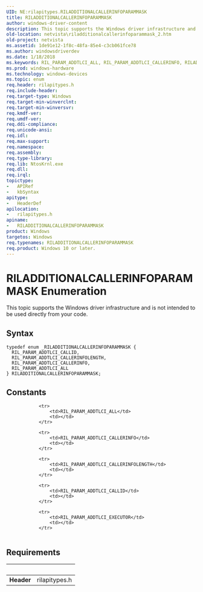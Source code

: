 ```yaml
---
UID: NE:rilapitypes.RILADDITIONALCALLERINFOPARAMMASK
title: RILADDITIONALCALLERINFOPARAMMASK
author: windows-driver-content
description: This topic supports the Windows driver infrastructure and is not intended to be used directly from your code.
old-location: netvista\riladditionalcallerinfoparammask_2.htm
old-project: netvista
ms.assetid: 1de91e12-1f8c-48fa-85e4-c3cb061fce78
ms.author: windowsdriverdev
ms.date: 1/18/2018
ms.keywords: RIL_PARAM_ADDTLCI_ALL, RIL_PARAM_ADDTLCI_CALLERINFO, RILADDITIONALCALLERINFOPARAMMASK enumeration [Network Drivers Starting with Windows Vista], rilapitypes/RIL_PARAM_ADDTLCI_CALLID, RIL_PARAM_ADDTLCI_CALLERINFOLENGTH, rilapitypes/RILADDITIONALCALLERINFOPARAMMASK, rilapitypes/RIL_PARAM_ADDTLCI_CALLERINFOLENGTH, rilapitypes/RIL_PARAM_ADDTLCI_CALLERINFO, netvista.riladditionalcallerinfoparammask_2, RIL_PARAM_ADDTLCI_CALLID, RILADDITIONALCALLERINFOPARAMMASK, rilapitypes/RIL_PARAM_ADDTLCI_ALL
ms.prod: windows-hardware
ms.technology: windows-devices
ms.topic: enum
req.header: rilapitypes.h
req.include-header: 
req.target-type: Windows
req.target-min-winverclnt: 
req.target-min-winversvr: 
req.kmdf-ver: 
req.umdf-ver: 
req.ddi-compliance: 
req.unicode-ansi: 
req.idl: 
req.max-support: 
req.namespace: 
req.assembly: 
req.type-library: 
req.lib: NtosKrnl.exe
req.dll: 
req.irql: 
topictype:
-	APIRef
-	kbSyntax
apitype:
-	HeaderDef
apilocation:
-	rilapitypes.h
apiname:
-	RILADDITIONALCALLERINFOPARAMMASK
product: Windows
targetos: Windows
req.typenames: RILADDITIONALCALLERINFOPARAMMASK
req.product: Windows 10 or later.
---
```


# RILADDITIONALCALLERINFOPARAMMASK Enumeration
This topic supports the Windows driver infrastructure and is not intended to be used directly from your code.

## Syntax
````
typedef enum _RILADDITIONALCALLERINFOPARAMMASK { 
  RIL_PARAM_ADDTLCI_CALLID,
  RIL_PARAM_ADDTLCI_CALLERINFOLENGTH,
  RIL_PARAM_ADDTLCI_CALLERINFO,
  RIL_PARAM_ADDTLCI_ALL
} RILADDITIONALCALLERINFOPARAMMASK;
````

## Constants

<table>
            
                <tr>
                    <td>RIL_PARAM_ADDTLCI_ALL</td>
                    <td></td>
                </tr>
            
                <tr>
                    <td>RIL_PARAM_ADDTLCI_CALLERINFO</td>
                    <td></td>
                </tr>
            
                <tr>
                    <td>RIL_PARAM_ADDTLCI_CALLERINFOLENGTH</td>
                    <td></td>
                </tr>
            
                <tr>
                    <td>RIL_PARAM_ADDTLCI_CALLID</td>
                    <td></td>
                </tr>
            
                <tr>
                    <td>RIL_PARAM_ADDTLCI_EXECUTOR</td>
                    <td></td>
                </tr>
</table>


## Requirements
| &nbsp; | &nbsp; |
| ---- |:---- |
| **Header** | rilapitypes.h |